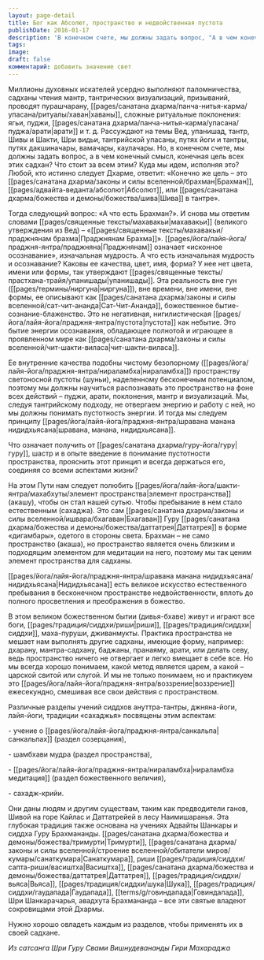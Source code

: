 ```yaml
---
layout: page-detail
title: Бог как Абсолют, пространство и недвойственная пустота
publishDate: 2016-01-17
description: 'В конечном счете, мы должны задать вопрос, "А в чем конечный смысл, конечная цель всех этих садхан? Что стоит за всем этим? Куда мы идем, исполняя это?" Любой, кто истинно следует Дхарме, ответит: «Конечно же цель – это Брахман, Абсолют, или Шива в тантре»'
tags: 
image: 
draft: false
комментарий: добавить значение свет
---
```

Миллионы духовных искателей усердно выполняют паломничества, садханы чтения мантр, тантрических визуализаций, призываний, проводят пурашчарану, [[pages/санатана дхарма/панча-нитья-карма/упасана/ритуалы/хаван|хаваны]], сложные ритуальные поклонения: ягьи, пуджи, [[pages/санатана дхарма/панча-нитья-карма/упасана/пуджа/арати|арати]] и т. д. Рассуждают на темы Вед, упанишад, тантр, Шивы и Шакти, Шри видьи, тантрийской упасаны, путях йоги и тантры, путях дакшиначары, вамачары, каулачары. Но, в конечном счете, мы должны задать вопрос, а в чем конечный смысл, конечная цель всех этих садхан? Что стоит за всем этим? Куда мы идем, исполняя это? Любой, кто истинно следует Дхарме, ответит: «Конечно же цель – это [[pages/санатана дхарма/законы и силы вселенной/брахман|Брахман]], [[pages/адвайта-веданта/абсолют|Абсолют]], или [[pages/санатана дхарма/божества и демоны/божества/шива|Шива]] в тантре».

Тогда следующий вопрос: «А что есть Брахман?». И снова мы ответим словами [[pages/священные тексты/махавакьи|махавакьи]] (великого утверждения из Вед) – «[[pages/священные тексты/махавакьи/праджнянам брахма|Праджнянам Брахма]]». [[pages/йога/лайя-йога/праджня-янтра/праджняна|Праджнянам]] означает «исконное осознавание», изначальная мудрость. А что есть изначальная мудрость и осознавание? Каковы ее качества, цвет, имя, форма? У нее нет цвета, имени или формы, так утверждают [[pages/священные тексты/прастхана-трайя/упанишады|упанишады]]. Эта реальность вне гун ([[pages/термины/ниргуна|ниргуна]]), вне времени, вне имени, вне формы, ее описывают как [[pages/санатана дхарма/законы и силы вселенной/сат-чит-ананда|Сат-Чит-Ананда]], божественное бытие-сознание-блаженство. Это не негативная, нигилистическая [[pages/йога/лайя-йога/праджня-янтра/пустота|пустота]] как небытие. Это бытие энергии осознавания, обладающее полнотой и играющее в проявленном мире как [[pages/санатана дхарма/законы и силы вселенной/чит-шакти-виласа|чит-шакти-виласа]].

Ее внутренние качества подобны чистому безопорному ([[pages/йога/лайя-йога/праджня-янтра/нираламбха|нираламбха]]) пространству светоносной пустоты (шуньи), наделенному бесконечным потенциалом, поэтому мы должны научиться распознавать это пространство на фоне всех действий – пуджи, арати, поклонения, мантр и визуализаций. Мы, следуя тантрийскому подходу, не отвергаем энергию и работу с ней, но мы должны понимать пустотность энергии. И тогда мы следуем принципу [[pages/йога/лайя-йога/праджня-янтра/шравана манана нидидхьясана|шравана, манана, нидидхьясана]].

Что означает получить от [[pages/санатана дхарма/гуру-йога/гуру|гуру]], шастр и в опыте введение в понимание пустотности пространства, прояснить этот принцип и всегда держаться его, соединяя со всеми аспектами жизни?

На этом Пути нам следует полюбить [[pages/йога/лайя-йога/шакти-янтра/махабхуты/элемент пространства|элемент пространства]] (акашу), чтобы он стал нашей сутью. Чтобы пребывание в нем стало естественным (сахаджа). Это сам [[pages/санатана дхарма/законы и силы вселенной/ишвара/бхагаван|Бхагаван]] Гуру [[pages/санатана дхарма/божества и демоны/божества/даттатрея|Даттатрея]] в форме «дигамбары», одетого в стороны света. Брахман – не само пространство (акаша), но пространство является очень близким и подходящим элементом для медитации на него, поэтому мы так ценим элемент пространства для садханы.

[[pages/йога/лайя-йога/праджня-янтра/шравана манана нидидхьясана/нидидхьясана|Нидидхьясана]] есть великое искусство естественного пребывания в бесконечном пространстве недвойственности, вплоть до полного просветления и преображения в божество.

В этом великом божественном бытии (дивья-бхаве) живут и играют все боги, [[pages/традиция/сиддхи/риши|риши]], [[pages/традиция/сиддхи|сиддхи]], маха-пуруши, дживанмукты. Практика пространства не мешает нам выполнять другие садханы, имеющие форму, например: дхарану, мантра-садхану, баджаны, пранаяму, арати, или делать севу, ведь пространство ничего не отвергает и легко вмещает в себе все. Но мы всегда хорошо понимаем, какой метод является царем, а какой – царской свитой или слугой. И мы не только понимаем, но и практикуем это [[pages/йога/лайя-йога/праджня-янтра/воззрение|воззрение]] ежесекундно, смешивая все свои действия с пространством.

Различные разделы учений сиддхов ануттра-тантры, джняна-йоги, лайя-йоги, традиции «сахаджья» посвящены этим аспектам:

\- учение о [[pages/йога/лайя-йога/праджня-янтра/санкальпа|санкальпах]] (раздел созерцания), 

\- шамбхави мудра (раздел пространства), 

\- [[pages/йога/лайя-йога/праджня-янтра/нираламбха|нираламбха медитация]]  (раздел божественного величия),

\- сахадж-крийи.

Они даны людям и другим существам, таким как предводители ганов, Шивой на горе Кайлас и Даттатрейей в лесу Наимишаранья. Эта глубокая традиция также основана на учениях Адвайты Шанкары и сиддха Гуру Брахмананды. [[pages/санатана дхарма/божества и демоны/божества/тримурти|Тримурти]], [[pages/санатана дхарма/законы и силы вселенной/строение вселенной/обитатели миров/кумары/санаткумара|Санаткумара]], риши [[pages/традиция/сиддхи/сапта-риши/васиштха|Васиштха]], [[pages/санатана дхарма/божества и демоны/божества/даттатрея|Даттатрея]], [[pages/традиция/сиддхи/вьяса|Вьяса]], [[pages/традиция/сиддхи/шука|Шука]], [[pages/традиция/сиддхи/гаудапада|Гаудапада]], [[terms/g/говиндапада|Говиндапада]], Шри Шанкарачарья, авадхута Брахмананда – все эти святые владеют сокровищами этой Дхармы.

Нужно хорошо овладеть каждым из разделов, чтобы применять их в своей садхане.

*Из сатсанга Шри Гуру Свами Вишнудевананды Гири Махараджа*
